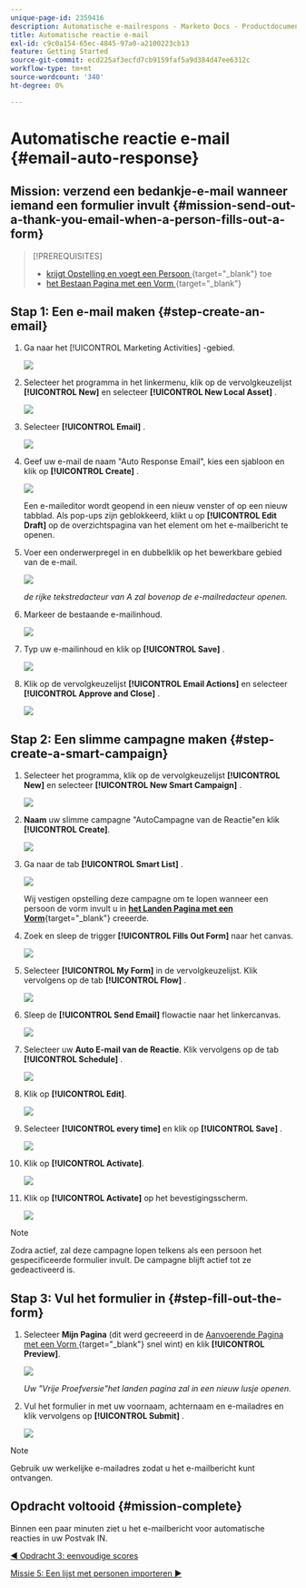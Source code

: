 ```yaml
---
unique-page-id: 2359416
description: Automatische e-mailrespons - Marketo Docs - Productdocumentatie
title: Automatische reactie e-mail
exl-id: c9c0a154-65ec-4845-97a0-a2100223cb13
feature: Getting Started
source-git-commit: ecd225af3ecfd7cb9159faf5a9d384d47ee6312c
workflow-type: tm+mt
source-wordcount: '340'
ht-degree: 0%

---
```


# Automatische reactie e-mail {#email-auto-response}

## Mission: verzend een bedankje-e-mail wanneer iemand een formulier invult {#mission-send-out-a-thank-you-email-when-a-person-fills-out-a-form}

>[!PREREQUISITES]
>
>* [ krijgt Opstelling en voegt een Persoon ](/help/marketo/getting-started/quick-wins/get-set-up-and-add-a-person.md){target="_blank"} toe
>* [ het Bestaan Pagina met een Vorm ](/help/marketo/getting-started/quick-wins/landing-page-with-a-form.md){target="_blank"}

## Stap 1: Een e-mail maken {#step-create-an-email}

1. Ga naar het [!UICONTROL Marketing Activities] -gebied.

   ![](assets/email-auto-response-1.png)

1. Selecteer het programma in het linkermenu, klik op de vervolgkeuzelijst **[!UICONTROL New]** en selecteer **[!UICONTROL New Local Asset]** .

   ![](assets/email-auto-response-2.png)

1. Selecteer **[!UICONTROL Email]** .

   ![](assets/email-auto-response-3.png)

1. Geef uw e-mail de naam &quot;Auto Response Email&quot;, kies een sjabloon en klik op **[!UICONTROL Create]** .

   ![](assets/email-auto-response-4.png)

   Een e-maileditor wordt geopend in een nieuw venster of op een nieuw tabblad. Als pop-ups zijn geblokkeerd, klikt u op **[!UICONTROL Edit Draft]** op de overzichtspagina van het element om het e-mailbericht te openen.

1. Voer een onderwerpregel in en dubbelklik op het bewerkbare gebied van de e-mail.

   ![](assets/email-auto-response-5.png)

   _de rijke tekstredacteur van A zal bovenop de e-mailredacteur openen._

1. Markeer de bestaande e-mailinhoud.

   ![](assets/email-auto-response-6.png)

1. Typ uw e-mailinhoud en klik op **[!UICONTROL Save]** .

   ![](assets/email-auto-response-7.png)

1. Klik op de vervolgkeuzelijst **[!UICONTROL Email Actions]** en selecteer **[!UICONTROL Approve and Close]** .

   ![](assets/email-auto-response-8.png)

## Stap 2: Een slimme campagne maken {#step-create-a-smart-campaign}

1. Selecteer het programma, klik op de vervolgkeuzelijst **[!UICONTROL New]** en selecteer **[!UICONTROL New Smart Campaign]** .

   ![](assets/email-auto-response-9.png)

1. **Naam** uw slimme campagne &quot;AutoCampagne van de Reactie&quot;en klik **[!UICONTROL Create]**.

   ![](assets/email-auto-response-10.png)

1. Ga naar de tab **[!UICONTROL Smart List]** .

   ![](assets/email-auto-response-11.png)

   Wij vestigen opstelling deze campagne om te lopen wanneer een persoon de vorm invult u in [**het Landen Pagina met een Vorm**](/help/marketo/getting-started/quick-wins/landing-page-with-a-form.md){target="_blank"} creeerde.

1. Zoek en sleep de trigger **[!UICONTROL Fills Out Form]** naar het canvas.

   ![](assets/email-auto-response-12.png)

1. Selecteer **[!UICONTROL My Form]** in de vervolgkeuzelijst. Klik vervolgens op de tab **[!UICONTROL Flow]** .

   ![](assets/email-auto-response-13.png)

1. Sleep de **[!UICONTROL Send Email]** flowactie naar het linkercanvas.

   ![](assets/email-auto-response-14.png)

1. Selecteer uw **Auto E-mail van de Reactie**. Klik vervolgens op de tab **[!UICONTROL Schedule]** .

   ![](assets/email-auto-response-15.png)

1. Klik op **[!UICONTROL Edit]**.

   ![](assets/email-auto-response-16.png)

1. Selecteer **[!UICONTROL every time]** en klik op **[!UICONTROL Save]** .

   ![](assets/email-auto-response-17.png)

1. Klik op **[!UICONTROL Activate]**.

   ![](assets/email-auto-response-18.png)

1. Klik op **[!UICONTROL Activate]** op het bevestigingsscherm.

   ![](assets/email-auto-response-19.png)

>[!NOTE]
>
>Zodra actief, zal deze campagne lopen telkens als een persoon het gespecificeerde formulier invult. De campagne blijft actief tot ze gedeactiveerd is.

## Stap 3: Vul het formulier in {#step-fill-out-the-form}

1. Selecteer **Mijn Pagina** (dit werd gecreeerd in de [ Aanvoerende Pagina met een Vorm ](/help/marketo/getting-started/quick-wins/landing-page-with-a-form.md){target="_blank"} snel wint) en klik **[!UICONTROL Preview]**.

   ![](assets/email-auto-response-20.png)

   _Uw &quot;Vrije Proefversie&quot;het landen pagina zal in een nieuw lusje openen._

1. Vul het formulier in met uw voornaam, achternaam en e-mailadres en klik vervolgens op **[!UICONTROL Submit]** .

   ![](assets/email-auto-response-21.png)

>[!NOTE]
>
>Gebruik uw werkelijke e-mailadres zodat u het e-mailbericht kunt ontvangen.

## Opdracht voltooid {#mission-complete}

Binnen een paar minuten ziet u het e-mailbericht voor automatische reacties in uw Postvak IN.

[◄ Opdracht 3: eenvoudige scores](/help/marketo/getting-started/quick-wins/simple-scoring.md)

[Missie 5: Een lijst met personen importeren ►](/help/marketo/getting-started/quick-wins/import-a-list-of-people.md)
